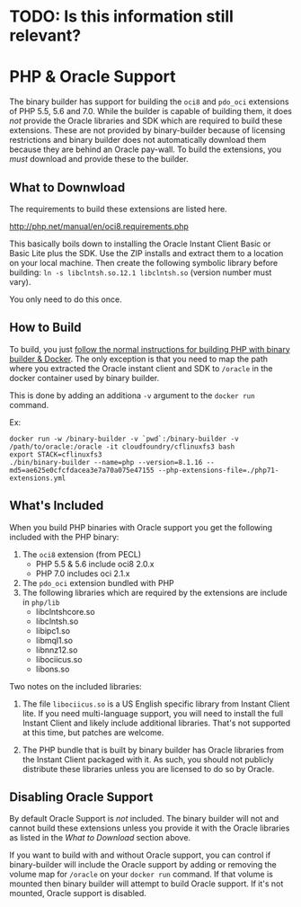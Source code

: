 # TODO: Is this information still relevant?
# PHP & Oracle Support

The binary builder has support for building the `oci8` and `pdo_oci` extensions of PHP 5.5, 5.6 and 7.0.  While the builder is capable of building them, it does *not* provide the Oracle libraries and SDK which are required to build these extensions.  These are not provided by binary-builder because of licensing restrictions and binary builder does not automatically download them because they are behind an Oracle pay-wall.  To build the extensions, you *must* download and provide these to the builder.

## What to Downwload

The requirements to build these extensions are listed here.

  http://php.net/manual/en/oci8.requirements.php

This basically boils down to installing the Oracle Instant Client Basic or Basic Lite plus the SDK.  Use the ZIP installs and extract them to a location on your local machine.  Then create the following symbolic library before building: `ln -s libclntsh.so.12.1 libclntsh.so` (version number must vary).

You only need to do this once.

## How to Build

To build, you just [follow the normal instructions for building PHP with binary builder & Docker](https://github.com/cloudfoundry/binary-builder/blob/master/README.md).  The only exception is that you need to map the path where you extracted the Oracle instant client and SDK to `/oracle` in the docker container used by binary builder.

This is done by adding an additiona `-v` argument to the `docker run` command.

Ex:

```
docker run -w /binary-builder -v `pwd`:/binary-builder -v /path/to/oracle:/oracle -it cloudfoundry/cflinuxfs3 bash
export STACK=cflinuxfs3 
./bin/binary-builder --name=php --version=8.1.16 --md5=ae625e0cfcfdacea3e7a70a075e47155 --php-extensions-file=./php71-extensions.yml
```

## What's Included

When you build PHP binaries with Oracle support you get the following included with the PHP binary:

1. The `oci8` extension (from PECL)
    - PHP 5.5 & 5.6 include oci8 2.0.x
    - PHP 7.0 includes oci 2.1.x
2. The `pdo_oci` extension bundled with PHP
3. The following libraries which are required by the extensions are include in `php/lib`
    - libclntshcore.so
    - libclntsh.so
    - libipc1.so
    - libmql1.so
    - libnnz12.so
    - libociicus.so
    - libons.so

Two notes on the included libraries:

1. The file `libociicus.so` is a US English specific library from Instant Client lite.  If you need multi-language support, you will need to install the full Instant Client and likely include additional libraries.  That's not supported at this time, but patches are welcome.

2. The PHP bundle that is built by binary builder has Oracle libraries from the Instant Client packaged with it.  As such, you should not publicly distribute these libraries unless you are licensed to do so by Oracle.

## Disabling Oracle Support

By default Oracle Support is *not* included.  The binary builder will not and cannot build these extensions unless you provide it with the Oracle libraries as listed in the *What to Download* section above.

If you want to build with and without Oracle support, you can control if binary-builder will include the Oracle support by adding or removing the volume map for `/oracle` on your `docker run` command.  If that volume is mounted then binary builder will attempt to build Oracle support.  If it's not mounted, Oracle support is disabled.

